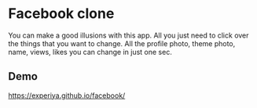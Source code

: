 
# Facebook clone

You can make a good illusions with this app. All you just need to click over the things that you want to change. All the profile photo, theme photo, name, views, likes you can change in just one sec.


## Demo

https://experiya.github.io/facebook/

  
